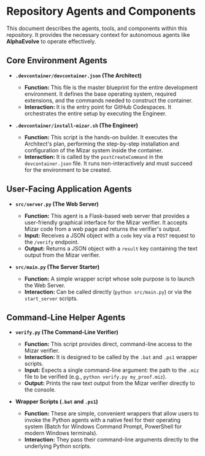 

# Repository Agents and Components

This document describes the agents, tools, and components within this repository. It provides the necessary context for autonomous agents like **AlphaEvolve** to operate effectively.

## Core Environment Agents

* **`.devcontainer/devcontainer.json` (The Architect)**
    * **Function:** This file is the master blueprint for the entire development environment. It defines the base operating system, required extensions, and the commands needed to construct the container.
    * **Interaction:** It is the entry point for GitHub Codespaces. It orchestrates the entire setup by executing the Engineer.

* **`.devcontainer/install-mizar.sh` (The Engineer)**
    * **Function:** This script is the hands-on builder. It executes the Architect's plan, performing the step-by-step installation and configuration of the Mizar system inside the container.
    * **Interaction:** It is called by the `postCreateCommand` in the `devcontainer.json` file. It runs non-interactively and must succeed for the environment to be created.

## User-Facing Application Agents

* **`src/server.py` (The Web Server)**
    * **Function:** This agent is a Flask-based web server that provides a user-friendly graphical interface for the Mizar verifier. It accepts Mizar code from a web page and returns the verifier's output.
    * **Input:** Receives a JSON object with a `code` key via a `POST` request to the `/verify` endpoint.
    * **Output:** Returns a JSON object with a `result` key containing the text output from the Mizar verifier.

* **`src/main.py` (The Server Starter)**
    * **Function:** A simple wrapper script whose sole purpose is to launch the Web Server.
    * **Interaction:** Can be called directly (`python src/main.py`) or via the `start_server` scripts.

## Command-Line Helper Agents

* **`verify.py` (The Command-Line Verifier)**
    * **Function:** This script provides direct, command-line access to the Mizar verifier.
    * **Interaction:** It is designed to be called by the `.bat` and `.ps1` wrapper scripts.
    * **Input:** Expects a single command-line argument: the path to the `.miz` file to be verified (e.g., `python verify.py my_proof.miz`).
    * **Output:** Prints the raw text output from the Mizar verifier directly to the console.

* **Wrapper Scripts (`.bat` and `.ps1`)**
    * **Function:** These are simple, convenient wrappers that allow users to invoke the Python agents with a native feel for their operating system (Batch for Windows Command Prompt, PowerShell for modern Windows terminals).
    * **Interaction:** They pass their command-line arguments directly to the underlying Python scripts.
